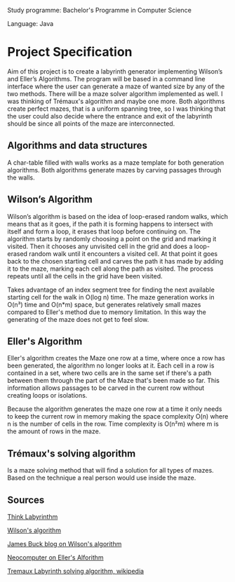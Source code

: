 Study programme: Bachelor's Programme in Computer Science

Language: Java

# Project Specification
Aim of this project is to create a labyrinth generator implementing Wilson’s and Eller’s Algorithms. The program will be based in a command line interface where the user can generate a maze of wanted size by any of the two methods. There will be a maze solver algorithm implemented as well. I was thinking of Trémaux's algorithm and maybe one more. Both algorithms create perfect mazes, that is a uniform spanning tree, so I was thinking that the user could also decide where the entrance and exit of the labyrinth should be since all points of the maze are interconnected.

## Algorithms and data structures
A char-table filled with walls works as a maze template for both generation algorithms. Both algorithms generate mazes by carving passages through the walls.

## Wilson’s Algorithm
Wilson’s algorithm is based on the idea of loop-erased random walks, which means that as it goes, if the path it is forming happens to intersect with itself and form a loop, it erases that loop before continuing on. The algorithm starts by randomly choosing a point on the grid and marking it visited. Then it chooses any unvisited cell in the grid and does a loop-erased random walk until it encounters a visited cell. At that point it goes back to the chosen starting cell and carves the path it has made by adding it to the maze, marking each cell along the path as visited. The process repeats until all the cells in the grid have been visited.

Takes advantage of an index segment tree for finding the next available starting cell for the walk in O(log n) time. The maze generation works in O(n³) time and O(n*m) space, but generates relatively small mazes compared to Eller's method due to memory limitation. In this way the generating of the maze does not get to feel slow.

## Eller's Algorithm
Eller's algorithm creates the Maze one row at a time, where once a row has been generated, the algorithm no longer looks at it. Each cell in a row is contained in a set, where two cells are in the same set if there's a path between them through the part of the Maze that's been made so far. This information allows passages to be carved in the current row without creating loops or isolations. 

Because the algorithm generates the maze one row at a time it only needs to keep the current row in memory making the space complexity O(n) where n is the number of cells in the row. Time complexity is O(n²m) where m is the amount of rows in the maze.

## Trémaux's solving algorithm
Is a maze solving method that will find a solution for all types of mazes. Based on the technique a real person would use inside the maze.

## Sources
[Think Labyrinthm](http://www.astrolog.org/labyrnth/algrithm.htm)

[Wilson's algorithm](http://people.cs.ksu.edu/~ashley78/wiki.ashleycoleman.me/index.php/Wilson's_Algorithm.html)

[James Buck blog on Wilson's algorithm](http://weblog.jamisbuck.org/2011/1/20/maze-generation-wilson-s-algorithm.html)

[Neocomputer on Eller's Alforithm](http://www.neocomputer.org/projects/eller.html)

[Tremaux Labyrinth solving algorithm, wikipedia](https://en.wikipedia.org/wiki/Maze_solving_algorithm#Tr%C3%A9maux's_algorithm)

